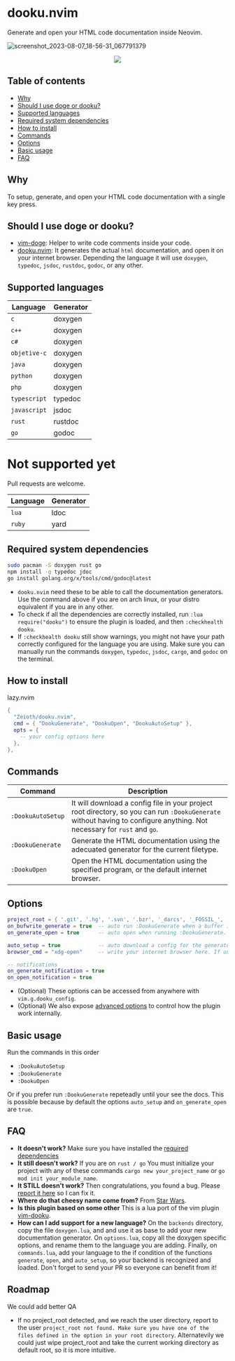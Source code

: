 # dooku.nvim
Generate and open your HTML code documentation inside Neovim.

![screenshot_2023-08-07_18-56-31_067791379](https://github.com/Zeioth/dooku.nvim/assets/3357792/6e601100-7886-43d3-b15d-f104c2329974)
<div align="center">
  <a href="https://discord.gg/ymcMaSnq7d" rel="nofollow">
      <img src="https://img.shields.io/discord/1121138836525813760?color=azure&labelColor=6DC2A4&logo=discord&logoColor=black&label=Join the discord server&style=for-the-badge" data-canonical-src="https://img.shields.io/discord/1121138836525813760">
    </a>
</div>

## Table of contents

- [Why](#why)
- [Should I use doge or dooku?](#should-i-use-doge-or-dooku)
- [Supported languages](#supported-languages)
- [Required system dependencies](#required-system-dependencies)
- [How to install](#how-to-install)
- [Commands](#commands)
- [Options](#options)
- [Basic usage](#basic-usage)
- [FAQ](#faq)

## Why
To setup, generate, and open your HTML code documentation with a single key press.

## Should I use doge or dooku?

* [vim-doge](https://github.com/kkoomen/vim-doge): Helper to write code comments inside your code.
* [dooku.nvim](https://github.com/Zeioth/dooku.nvim): It generates the actual `html` documentation, and open it on your internet browser. Depending the language it will use `doxygen`, `typedoc`, `jsdoc`, `rustdoc`, `godoc`, or any other.

## Supported languages 

| Language | Generator |
|--|--|
| `c` | doxygen |
| `c++` | doxygen |
| `c# `| doxygen |
| `objetive-c` | doxygen |
| `java` | doxygen | 
| `python` | doxygen |
| `php` | doxygen |
| `typescript` | typedoc |
| `javascript` | jsdoc |
| `rust` | rustdoc |
| `go`| godoc |

# Not supported yet
Pull requests are welcome.

| Language | Generator |
|--|--|
| `lua` | ldoc |
| `ruby` | yard |

## Required system dependencies
```sh
sudo pacman -S doxygen rust go
npm install -g typedoc jdoc
go install golang.org/x/tools/cmd/godoc@latest
```

* `dooku.nvim` need these to be able to call the documentation generators. Use the command above if you are on arch linux, or your distro equivalent if you are in any other.
* To check if all the dependencies are correctly installed, run `:lua require("dooku")` to ensure the plugin is loaded, and then `:checkhealth dooku`. 
* If `:checkhealth dooku` still show warnings, you might not have your path correctly configured for the language you are using. Make sure you can manually run the commands `doxygen`, `typedoc`, `jsdoc`, `cargo`, and `godoc` on the terminal.

## How to install
lazy.nvim
```lua
{
  "Zeioth/dooku.nvim",
  cmd = { "DookuGenerate", "DookuOpen", "DookuAutoSetup" },
  opts = {
    -- your config options here
  },
},

```

## Commands
| Command | Description|
|--|--|
| `:DookuAutoSetup` | It will download a config file in your project root directory, so you can run `:DookuGenerate` without having to configure anything. Not necessary for `rust` and `go`. |
| `:DookuGenerate` | Generate the HTML documentation using the adecuated generator for the current filetype. |
| `:DookuOpen` | Open the HTML documentation using the specified program, or the default internet browser. |

## Options
```lua
project_root = { '.git', '.hg', '.svn', '.bzr', '_darcs', '_FOSSIL_', '.fslckout' } -- when one of these files is found, consider the directory the project root. Search starts from the current buffer.
on_bufwrite_generate = true  -- auto run :DookuGenerate when a buffer is written.
on_generate_open = true      -- auto open when running :DookuGenerate. This options is not triggered by on_bufwrite_generate.

auto_setup = true            -- auto download a config for the generator if it doesn't exist in the project.
browser_cmd = "xdg-open"     -- write your internet browser here. If unset, it will attempt to detect it automatically.

-- notifications
on_generate_notification = true
on_open_notification = true
```

* (Optional) These options can be accessed from anywhere with `vim.g.dooku_config`.
* (Optional) We also expose [advanced options](https://github.com/Zeioth/dooku.nvim/wiki/advanced_options) to control how the plugin work internally.

## Basic usage
Run the commands in this order

* `:DookuAutoSetup`
* `:DookuGenerate`
* `:DookuOpen`

Or if you prefer run `:DookuGenerate` repeteadly until your see the docs. This is possible because by default the options `auto_setup` and `on_generate_open` are `true`.

## FAQ
* **It doesn't work?** Make sure you have installed the [required dependencies](https://github.com/Zeioth/dooku.nvim/edit/main/README.md#required-dependencies)
* **It still doesn't work?** If you are on `rust / go` You must initialize your project with any of these commands `cargo new your_project_name` or `go mod init your_module_name`.
* **It STILL doesn't work?** Then congratulations, you found a bug. Please [report it here](https://github.com/Zeioth/dooku.nvim/issues) so I can fix it.
* **Where do that cheesy name come from?** From [Star Wars](https://starwars.fandom.com/wiki/Dooku).
* **Is this plugin based on some other** This is a lua port of the vim plugin [vim-dooku](https://github.com/Zeioth/vim-dooku).
* **How can I add support for a new language?** On the `backends` directory, copy the file `doxygen.lua`, and and use it as base to add your new documentation generator. On `options.lua`, copy all the doxygen specific options, and rename them to the language you are adding. Finally, on `commands.lua`, add your language to the if condition of the functions `generate`, `open`, and `auto_setup`, so your backend is recognized and loaded. Don't forget to send your PR so everyone can benefit from it!

## Roadmap
We could add better QA

* If no project_root detected, and we reach the user directory, report to the user `project_root not found. Make sure you have one of the files defined in the option in your root directory`. Alternatevily we could just wipe project_root and take the current working directory as default root, so it is more intuitive.

